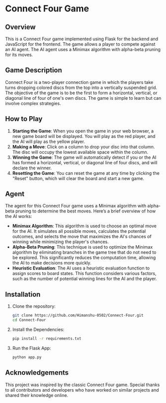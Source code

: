 # Connect Four Game

## Overview

This is a Connect Four game implemented using Flask for the backend and JavaScript for the frontend. The game allows a player to compete against an AI agent. The AI agent uses a Minimax algorithm with alpha-beta pruning for its moves.

## Game Description

Connect Four is a two-player connection game in which the players take turns dropping colored discs from the top into a vertically suspended grid. The objective of the game is to be the first to form a horizontal, vertical, or diagonal line of four of one's own discs. The game is simple to learn but can involve complex strategies.

## How to Play

1. **Starting the Game**: When you open the game in your web browser, a new game board will be displayed. You will play as the red player, and the AI will play as the yellow player.
2. **Making a Move**: Click on a column to drop your disc into that column. The disc will occupy the lowest available space within the column.
3. **Winning the Game**: The game will automatically detect if you or the AI has formed a horizontal, vertical, or diagonal line of four discs, and will declare the winner.
4. **Resetting the Game**: You can reset the game at any time by clicking the "Reset" button, which will clear the board and start a new game.

## Agent

The agent for this Connect Four game uses a Minimax algorithm with alpha-beta pruning to determine the best moves. Here’s a brief overview of how the AI works:

- **Minimax Algorithm**: This algorithm is used to choose an optimal move for the AI. It simulates all possible moves, calculates the potential outcomes, and selects the move that maximizes the AI's chances of winning while minimizing the player's chances.
- **Alpha-Beta Pruning**: This technique is used to optimize the Minimax algorithm by eliminating branches in the game tree that do not need to be explored. This significantly reduces the computation time, allowing the AI to make decisions more quickly.
- **Heuristic Evaluation**: The AI uses a heuristic evaluation function to assign scores to board states. This function considers various factors, such as the number of potential winning lines for the AI and the player.

## Installation

1. Clone the repository:

    ```sh
    git clone https://github.com/Himanshu-0502/Connect-Four.git
    cd Connect-Four
    ```

2. Install the Dependencies:
    ```sh
    pip install -r requirements.txt
    ```

3. Run the Flask App:
    ```sh
    python app.py
    ```

## Acknowledgements

This project was inspired by the classic Connect Four game. Special thanks to all contributors and developers who have worked on similar projects and shared their knowledge online.
